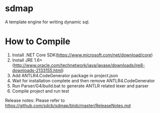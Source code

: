 # sdmap
A template engine for writing dynamic sql.

# How to Compile
1. Install .NET Core SDK(https://www.microsoft.com/net/download/core)
2. Install JRE 1.6+(http://www.oracle.com/technetwork/java/javase/downloads/jre8-downloads-2133155.html)
3. Add ANTLR4.CodeGenerator package in project.json
4. Wait for installation complete and then remove ANTLR4.CodeGenerator
5. Run Parser/G4/build.bat to generate ANTLR related lexer and parser
6. Compile project and run test

Release notes: 
Please refer to https://github.com/sdcb/sdmap/blob/master/ReleaseNotes.md